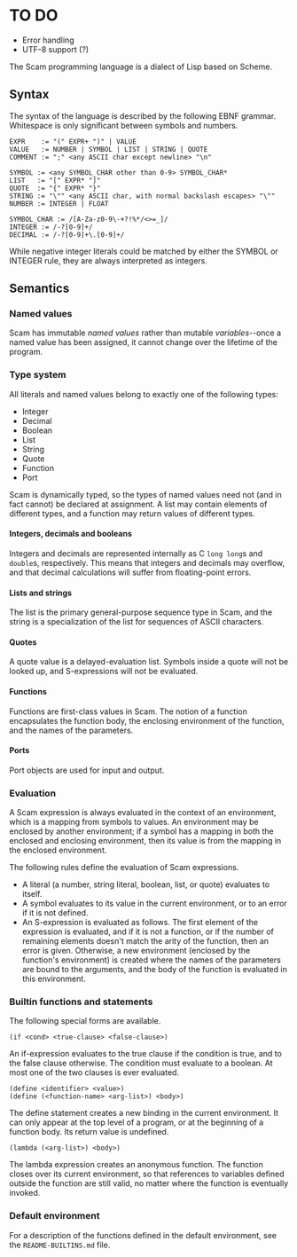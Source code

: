 # TO DO
- Error handling
- UTF-8 support (?)

The Scam programming language is a dialect of Lisp based on Scheme.

## Syntax
The syntax of the language is described by the following EBNF grammar. Whitespace is only significant between symbols and numbers.

    EXPR    := "(" EXPR+ ")" | VALUE
    VALUE   := NUMBER | SYMBOL | LIST | STRING | QUOTE
    COMMENT := ";" <any ASCII char except newline> "\n"

    SYMBOL := <any SYMBOL_CHAR other than 0-9> SYMBOL_CHAR*
    LIST   := "[" EXPR* "]"
    QUOTE  := "{" EXPR* "}"
    STRING := "\"" <any ASCII char, with normal backslash escapes> "\""
    NUMBER := INTEGER | FLOAT

    SYMBOL_CHAR := /[A-Za-z0-9\-+?!%*/<>=_]/
    INTEGER := /-?[0-9]+/
    DECIMAL := /-?[0-9]+\.[0-9]+/

While negative integer literals could be matched by either the SYMBOL or INTEGER rule, they are always interpreted as integers.

## Semantics
### Named values
Scam has immutable *named values* rather than mutable *variables*--once a named value has been assigned, it cannot change over the lifetime of the program.

### Type system
All literals and named values belong to exactly one of the following types:

- Integer
- Decimal
- Boolean
- List
- String
- Quote
- Function
- Port

Scam is dynamically typed, so the types of named values need not (and in fact cannot) be declared at assignment. A list may contain elements of different types, and a function may return values of different types.

#### Integers, decimals and booleans
Integers and decimals are represented internally as C `long long`s and `double`s, respectively. This means that integers and decimals may overflow, and that decimal calculations will suffer from floating-point errors.

#### Lists and strings
The list is the primary general-purpose sequence type in Scam, and the string is a specialization of the list for sequences of ASCII characters.

#### Quotes
A quote value is a delayed-evaluation list. Symbols inside a quote will not be looked up, and S-expressions will not be evaluated.

#### Functions
Functions are first-class values in Scam. The notion of a function encapsulates the function body, the enclosing environment of the function, and the names of the parameters.

#### Ports
Port objects are used for input and output.

### Evaluation
A Scam expression is always evaluated in the context of an environment, which is a mapping from symbols to values. An environment may be enclosed by another environment; if a symbol has a mapping in both the enclosed and enclosing environment, then its value is from the mapping in the enclosed environment.

The following rules define the evaluation of Scam expressions.

- A literal (a number, string literal, boolean, list, or quote) evaluates to itself.
- A symbol evaluates to its value in the current environment, or to an error if it is not defined.
- An S-expression is evaluated as follows. The first element of the expression is evaluated, and if it is not a function, or if the number of remaining elements doesn't match the arity of the function, then an error is given. Otherwise, a new environment (enclosed by the function's environment) is created where the names of the parameters are bound to the arguments, and the body of the function is evaluated in this environment.

### Builtin functions and statements
The following special forms are available.

    (if <cond> <true-clause> <false-clause>)

An if-expression evaluates to the true clause if the condition is true, and to the false clause otherwise. The condition must evaluate to a boolean. At most one of the two clauses is ever evaluated.

    (define <identifier> <value>)
    (define (<function-name> <arg-list>) <body>)

The define statement creates a new binding in the current environment. It can only appear at the top level of a program, or at the beginning of a function body. Its return value is undefined.

    (lambda (<arg-list>) <body>)

The lambda expression creates an anonymous function. The function closes over its current environment, so that references to variables defined outside the function are still valid, no matter where the function is eventually invoked.

### Default environment
For a description of the functions defined in the default environment, see the `README-BUILTINS.md` file.
